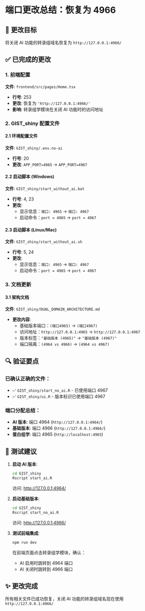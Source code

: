 # 端口更改总结：恢复为 4966

## 🎯 更改目标
将关闭 AI 功能的转录组域名恢复为 `http://127.0.0.1:4966/`

## ✅ 已完成的更改

### 1. 前端配置
**文件**: `frontend/src/pages/Home.tsx`
- **行号**: 253
- **更改**: 恢复为 `'http://127.0.0.1:4966/'`
- **影响**: 转录组学模块在关闭 AI 功能时的访问地址

### 2. GIST_shiny 配置文件

#### 2.1 环境配置文件
**文件**: `GIST_shiny/.env.no-ai`
- **行号**: 20
- **更改**: `APP_PORT=4965` → `APP_PORT=4967`

#### 2.2 启动脚本 (Windows)
**文件**: `GIST_shiny/start_without_ai.bat`
- **行号**: 4, 23
- **更改**: 
  - 显示信息：`端口: 4965` → `端口: 4967`
  - 启动命令：`port = 4965` → `port = 4967`

#### 2.3 启动脚本 (Linux/Mac)
**文件**: `GIST_shiny/start_without_ai.sh`
- **行号**: 5, 24
- **更改**:
  - 显示信息：`端口: 4965` → `端口: 4967`
  - 启动命令：`port = 4965` → `port = 4967`

### 3. 文档更新

#### 3.1 架构文档
**文件**: `GIST_shiny/DUAL_DOMAIN_ARCHITECTURE.md`
- **更改内容**:
  - 基础版本端口：`(端口4965)` → `(端口4967)`
  - 访问地址：`http://127.0.0.1:4965` → `http://127.0.0.1:4967`
  - 版本标签：`"基础版本 (4965)"` → `"基础版本 (4967)"`
  - 端口隔离：`(4964 vs 4966)` → `(4964 vs 4967)`

## 🔍 验证要点

### 已确认正确的文件：
- ✅ `GIST_shiny/start_no_ai.R` - 已使用端口 4967
- ✅ `GIST_shiny/ui.R` - 版本标识已使用端口 4967

### 端口分配总结：
- **AI 版本**: 端口 4964 (`http://127.0.0.1:4964/`)
- **基础版本**: 端口 4966 (`http://127.0.0.1:4966/`)
- **蛋白组学**: 端口 4965 (`http://localhost:4965`)

## 🚀 测试建议

1. **启动 AI 版本**:
   ```bash
   cd GIST_shiny
   Rscript start_ai.R
   ```
   访问: http://127.0.0.1:4964/

2. **启动基础版本**:
   ```bash
   cd GIST_shiny
   Rscript start_no_ai.R
   ```
   访问: http://127.0.0.1:4966/

3. **测试前端集成**:
   ```bash
   npm run dev
   ```
   在前端页面点击转录组学模块，确认：
   - AI 启用时跳转到 4964 端口
   - AI 关闭时跳转到 4966 端口

## ✨ 更改完成
所有相关文件已成功恢复，关闭 AI 功能的转录组域名现在使用 `http://127.0.0.1:4966/`
